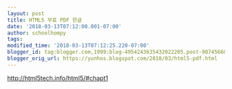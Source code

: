 ```yaml
---
layout: post
title: HTML5 무료 PDF 한글
date: '2018-03-13T07:12:00.001-07:00'
author: schoolhompy
tags: 
modified_time: '2018-03-13T07:12:25.220-07:00'
blogger_id: tag:blogger.com,1999:blog-4954243635432022205.post-9074566086726729708
blogger_orig_url: https://yunhos.blogspot.com/2018/03/html5-pdf.html
---
```


http://html5tech.info/html5/#chapt1